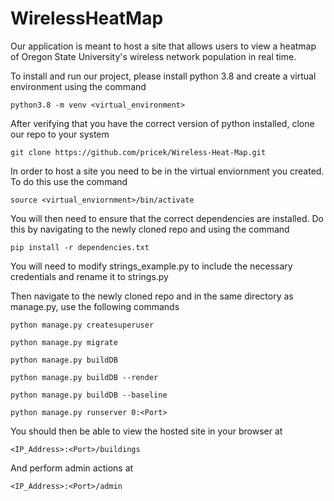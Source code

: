 # WirelessHeatMap

Our application is meant to host a site that allows users to view a heatmap of Oregon State University's wireless network population in real time.

To install and run our project, please install python 3.8 and create a virtual environment using the command

```python3.8 -m venv <virtual_environment>```

After verifying that you have the correct version of python installed, clone our repo to your system

```git clone https://github.com/pricek/Wireless-Heat-Map.git```

In order to host a site you need to be in the virtual enviornment you created. To do this use the command

```source <virtual_enviornment>/bin/activate```

You will then need to ensure that the correct dependencies are installed. Do this by navigating to the newly cloned repo and using the command

```pip install -r dependencies.txt```

You will need to modify strings_example.py to include the necessary credentials and rename it to strings.py

Then navigate to the newly cloned repo and in the same directory as manage.py, use the following commands

```python manage.py createsuperuser```

```python manage.py migrate```

```python manage.py buildDB```

```python manage.py buildDB --render```

```python manage.py buildDB --baseline```

```python manage.py runserver 0:<Port>```

You should then be able to view the hosted site in your browser at

```<IP_Address>:<Port>/buildings```

And perform admin actions at

```<IP_Address>:<Port>/admin```
